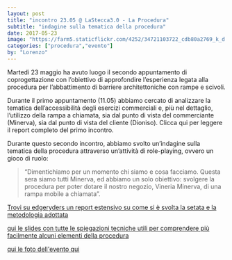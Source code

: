 ```yaml
---
layout: post
title: "incontro 23.05 @ LaStecca3.0 - La Procedura"
subtitle: "indagine sulla tematica della procedura"
date: 2017-05-23
image: "https://farm5.staticflickr.com/4252/34721103722_cdb80a2769_k_d.jpg"
categories: ["procedura","evento"]
by: "Lorenzo"
---
```

Martedì 23 maggio ha avuto luogo il secondo appuntamento di coprogettazione con l’obiettivo di approfondire l’esperienza legata alla procedura per l’abbattimento di barriere architettoniche con rampe e scivoli.

Durante il primo appuntamento (11.05) abbiamo cercato di analizzare la tematica dell’accessibilità degli esercizi commerciali e, più nel dettaglio, l’utilizzo della rampa a chiamata, sia dal punto di vista del commerciante (Minerva), sia dal punto di vista del cliente (Dioniso). Clicca qui per leggere il report completo del primo incontro.

Durante questo secondo incontro, abbiamo svolto un’indagine sulla tematica della procedura attraverso un’attività di role-playing, ovvero un gioco di ruolo:

> “Dimentichiamo per un momento chi siamo e cosa facciamo. Questa sera siamo tutti Minerva, ed abbiamo un solo obiettivo: svolgere la procedura per poter dotare il nostro negozio, Vineria Minerva, di una rampa mobile a chiamata”.

[Trovi su edgeryders un report estensivo su come si è svolta la setata e la metodologia adottata](https://edgeryders.eu/en/open-rampette-la-procedura-incontro-2305-lastecca30)

[qui le slides con tutte le spiegazioni tecniche utili per comprendere più facilmente alcuni elementi della procedura ](https://docs.google.com/presentation/d/1lzHEWSHhxOgQtSfgQL7zgcRrO0Ie_1Ty9Wfhyn5P7RU/edit?usp=sharing)

[qui le foto dell'evento qui](https://www.flickr.com/photos/wemake_cc/albums/72157682301398590)
